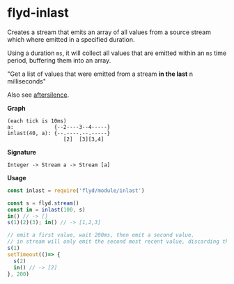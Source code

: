 # flyd-inlast

Creates a stream that emits an array of all values from a source stream which where emitted in a specified duration.

Using a duration `ms`, it will collect all values that are emitted within an `ms` time period, buffering them into an array.

"Get a list of values that were emitted from a stream __in the last__ n milliseconds"

Also see [aftersilence](/module/aftersilence).

__Graph__

```
(each tick is 10ms)
a:             {--2----3--4-----}
inlast(40, a): {--.----.--.-----}
                  [2]  [3][3,4]
``` 

__Signature__

```
Integer -> Stream a -> Stream [a]
```

__Usage__

```js
const inlast = require('flyd/module/inlast')

const s = flyd.stream()
const in = inlast(100, s)
in() // -> []
s(1)(2)(3); in() // -> [1,2,3]

// emit a first value, wait 200ms, then emit a second value.
// in stream will only emit the second most recent value, discarding the older one.
s(1)
setTimeout(()=> {
  s(2)
  in() // -> [2]
}, 200)
```
